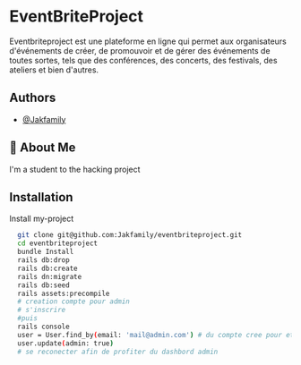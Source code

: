 
# EventBriteProject
Eventbriteproject est une plateforme en ligne qui permet aux organisateurs d'événements de créer, de promouvoir et de gérer des événements de toutes sortes, tels que des conférences, des concerts, des festivals, des ateliers et bien d'autres.



## Authors

- [@Jakfamily](https://github.com/Jakfamily)


## 🚀 About Me
I'm a student to the hacking project 


## Installation

Install my-project 

```bash
  git clone git@github.com:Jakfamily/eventbriteproject.git
  cd eventbriteproject
  bundle Install
  rails db:drop
  rails db:create
  rails dn:migrate
  rails db:seed
  rails assets:precompile
  # creation compte pour admin 
  # s'inscrire 
  #puis 
  rails console
  user = User.find_by(email: 'mail@admin.com') # du compte cree pour etre admin 
  user.update(admin: true)
  # se reconecter afin de profiter du dashbord admin

```
    